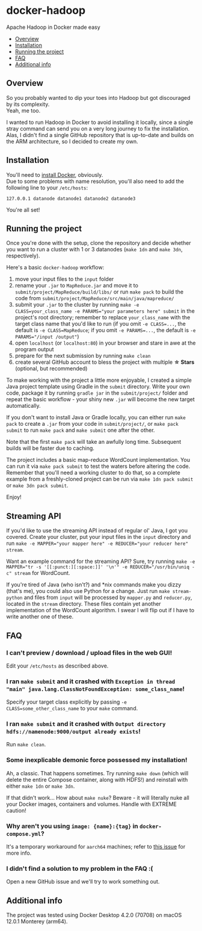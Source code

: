 # docker-hadoop

Apache Hadoop in Docker made easy

- [Overview](#overview)
- [Installation](#installation)
- [Running the project](#running-the-project)
- [FAQ](#faq)
- [Additional info](#additional-info)

## Overview

So you probably wanted to dip your toes into Hadoop but got discouraged by its complexity.\
Yeah, me too.

I wanted to run Hadoop in Docker to avoid installing it locally, since a single stray command can send you on a very long journey to fix the installation. Alas, I didn't find a single GitHub repository that is up-to-date and builds on the ARM architecture, so I decided to create my own.

## Installation

You'll need to [install Docker](https://www.docker.com/get-started), obviously.\
Due to some problems with name resolution, you'll also need to add the following line to your `/etc/hosts`:
```
127.0.0.1 datanode datanode1 datanode2 datanode3
```

You're all set!

## Running the project

Once you're done with the setup, clone the repository and decide whether you want to run a cluster with 1 or 3 datanodes (`make 1dn` and `make 3dn`, respectively).

Here's a basic `docker-hadoop` workflow:
1. move your input files to the `input` folder
2. rename your `.jar` to `MapReduce.jar` and move it to `submit/project/MapReduce/build/libs/` or run `make pack` to build the code from `submit/project/MapReduce/src/main/java/mapreduce/`
3. submit your `.jar` to the cluster by running `make -e CLASS=your_class_name -e PARAMS="your parameters here" submit` in the project's root directory; remember to replace `your_class_name` with the target class name that you'd like to run (if you omit `-e CLASS=...`, the default is `-e CLASS=MapReduce`; if you omit `-e PARAMS=...`, the default is `-e PARAMS="/input /output"`)
4. open `localhost` (or `localhost:80`) in your browser and stare in awe at the program output
5. prepare for the next submission by running `make clean`
6. create several GitHub account to bless the project with multiple **☆ Stars** (optional, but recommended)

To make working with the project a little more enjoyable, I created a simple Java project template using Gradle in the `submit` directory. Write your own code, package it by running `gradle jar` in the `submit/project/` folder and repeat the basic workflow - your shiny new `.jar` will become the new target automatically.

If you don't want to install Java or Gradle locally, you can either run `make pack` to create a `.jar` from your code in `submit/project/`, or `make pack submit` to run `make pack` and `make submit` one after the other.

Note that the first `make pack` will take an awfully long time. Subsequent builds will be faster due to caching.

The project includes a basic map-reduce WordCount implementation. You can run it via `make pack submit` to test the waters before altering the code. Remember that you'll need a working cluster to do that, so a complete example from a freshly-cloned project can be run via `make 1dn pack submit` or `make 3dn pack submit`.

Enjoy!

## Streaming API

If you'd like to use the streaming API instead of regular ol' Java, I got you covered. Create your cluster, put your input files in the `input` directory and run `make -e MAPPER="your mapper here" -e REDUCER="your reducer here" stream`.

Want an example command for the streaming API? Sure, try running `make -e MAPPER="tr -s '[[:punct:][:space:]]' '\n'" -e REDUCER="/usr/bin/uniq -c" stream` for WordCount.

If you're tired of Java (who isn't?) and *nix commands make you dizzy (that's me), you could also use Python for a change. Just run `make stream-python` and files from `input` will be processed by `mapper.py` and `reducer.py`, located in the `stream` directory. These files contain yet another implementation of the WordCount algorithm. I swear I will flip out if I have to write another one of these.

## FAQ

### I can't preview / download / upload files in the web GUI!

Edit your `/etc/hosts` as described above.

### I ran `make submit` and it crashed with `Exception in thread "main" java.lang.ClassNotFoundException: some_class_name`!

Specify your target class explicitly by passing `-e CLASS=some_other_class_name` to your `make` command.

### I ran `make submit` and it crashed with `Output directory hdfs://namenode:9000/output already exists`!

Run `make clean`.

### Some inexplicable demonic force possessed my installation!

Ah, a classic. That happens sometimes. Try running `make down` (which will delete the entire Compose container, along with HDFS!) and reinstall with either `make 1dn` or `make 3dn`.

If that didn't work... How about `make nuke`? Beware - it will literally nuke all your Docker images, containers and volumes. Handle with EXTREME caution!

### Why aren't you using `image: {name}:{tag}` in `docker-compose.yml`?

It's a temporary workaround for `aarch64` machines; refer to [this issue](https://github.com/docker/compose/issues/8804) for more info.

### I didn't find a solution to my problem in the FAQ :(

Open a new GitHub issue and we'll try to work something out.

## Additional info
The project was tested using Docker Desktop 4.2.0 (70708) on macOS 12.0.1 Monterey (arm64).
